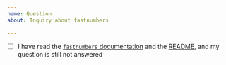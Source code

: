 ```yaml
---
name: Question
about: Inquiry about fastnumbers

---
```


- [ ] I have read the [`fastnumbers` documentation](https://fastnumbers.readthedocs.io/en/master/) and the [README](https://github.com/SethMMorton/fastnumbers#fastnumbers), and my question is still not answered

